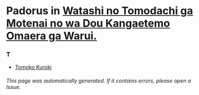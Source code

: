 # Padorus in [Watashi no Tomodachi ga Motenai no wa Dou Kangaetemo Omaera ga Warui.](https://myanimelist.net/manga/48661/Watashi_no_Tomodachi_ga_Motenai_no_wa_Dou_Kangaetemo_Omaera_ga_Warui)

### T
* [Tomoko Kuroki](https://github.com/shadow578/Project-Padoru/blob/master/table-of-contents/characters/TomokoKuroki.md)

###### This page was automatically generated. If it contains errors, please open a Issue.
